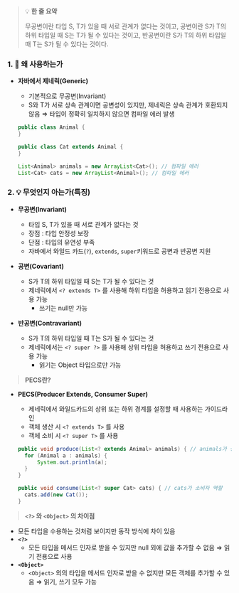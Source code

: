 > 💡 **한 줄 요약**
>
> 무공변이란 타입 S, T가 있을 때 서로 관계가 없다는 것이고, 공변이란 S가 T의 하위 타입일 때 S는 T가 될 수 있다는 것이고, 반공변이란 S가 T의 하위 타입일 때 T는 S가 될 수 있다는 것이다.

### 1. 🤔 왜 사용하는가

- **자바에서 제네릭(Generic)**

  - 기본적으로 무공변(Invariant)
  - S와 T가 서로 상속 관계이면 공변성이 있지만,
    제네릭은 상속 관계가 호환되지 않음
    ⇒ 타입이 정확히 일치하지 않으면 컴파일 에러 발생

  ```java
  public class Animal {
  }

  public class Cat extends Animal {
  }

  List<Animal> animals = new ArrayList<Cat>(); // 컴파일 에러
  List<Cat> cats = new ArrayList<Animal>(); // 컴파일 에러
  ```

### 2. 💡 무엇인지 아는가(특징)

- **무공변(Invariant)**

  - 타입 S, T가 있을 때 서로 관계가 없다는 것
  - 장점 : 타입 안정성 보장
  - 단점 : 타입의 유연성 부족
  - 자바에서 와일드 카드(`?`), `extends`, `super`키워드로 공변과 반공변 지원

- **공변(Covariant)**

  - S가 T의 하위 타입일 때 S는 T가 될 수 있다는 것
  - 제네릭에서 `<? extends T>` 를 사용해 하위 타입을 허용하고 읽기 전용으로 사용 가능
    - 쓰기는 null만 가능

- **반공변(Contravariant)**
  - S가 T의 하위 타입일 때 T는 S가 될 수 있다는 것
  - 제네릭에서는 `<? super ?>` 를 사용해 상위 타입을 허용하고 쓰기 전용으로 사용 가능
    - 읽기는 Object 타입으로만 가능

> **PECS란?**

- **PECS(Producer Extends, Consumer Super)**

  - 제네릭에서 와일드카드의 상위 또는 하위 경계를 설정할 때 사용하는 가이드라인
  - 객체 생산 시 `<? extends T>` 를 사용
  - 객체 소비 시 `<? super T>` 를 사용

  ```java
  public void produce(List<? extends Animal> animals) { // animals가 생산자 역할
  	for (Animal a : animals) {
  		System.out.println(a);
  	}
  }

  public void consume(List<? super Cat> cats) { // cats가 소비자 역할
  	cats.add(new Cat());
  }
  ```

> **`<?>` 와 `<Object>` 의 차이점**

- 모든 타입을 수용하는 것처럼 보이지만 동작 방식에 차이 있음
- **`<?>`**
  - 모든 타입을 메서드 인자로 받을 수 있지만
    null 외에 값을 추가할 수 없음
    ⇒ 읽기 전용으로 사용
- **`<Object>`**
  - `<Object>` 외의 타입을 메서드 인자로 받을 수 없지만
    모든 객체를 추가할 수 있음
    ⇒ 읽기, 쓰기 모두 가능
